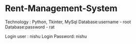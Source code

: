 # Rent-Management-System
Technology : Python, Tkinter, MySql
Database:username - root
Database:password - rat

Login user : nishu
Login Password: nishu
